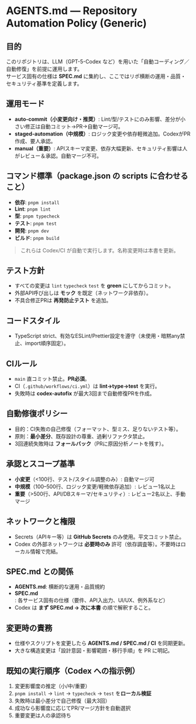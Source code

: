 # AGENTS.md — Repository Automation Policy (Generic)

## 目的
このリポジトリは、LLM（GPT-5-Codex など）を用いた「自動コーディング／自動修復」を前提に運用します。  
サービス固有の仕様は **SPEC.md** に集約し、ここではリポ横断の運用・品質・セキュリティ基準を定義します。

## 運用モード
- **auto-commit（小変更向け・推奨）**: Lint/型/テストにのみ影響、差分が小さい修正は自動コミット→PR→自動マージ可。
- **staged-automation（中規模）**: ロジック変更や依存軽微追加。CodexがPR作成、要人承認。
- **manual（重要）**: APIスキーマ変更、依存大幅更新、セキュリティ影響は人がレビュー＆承認。自動マージ不可。

## コマンド標準（package.json の scripts に合わせること）
- **依存**: `pnpm install`
- **Lint**: `pnpm lint`
- **型**: `pnpm typecheck`
- **テスト**: `pnpm test`
- **開発**: `pnpm dev`
- **ビルド**: `pnpm build`
> これらは Codex/CI が自動で実行します。名称変更時は本書を更新。

## テスト方針
- すべての変更は `lint` `typecheck` `test` を **green** にしてからコミット。
- 外部API呼び出しは **モック** を既定（ネットワーク非依存）。
- 不具合修正PRは **再発防止テスト** を追加。

## コードスタイル
- TypeScript strict、有効なESLint/Prettier設定を遵守（未使用・暗黙any禁止、import順序固定）。

## CIルール
- `main` 直コミット禁止。**PR必須**。
- CI（`.github/workflows/ci.yml`）は **lint→type→test** を実行。
- 失敗時は **codex-autofix** が最大3回まで自動修復PRを作成。

## 自動修復ポリシー
- 目的：CI失敗の自己修復（フォーマット、型ミス、足りないテスト等）。
- 原則：**最小差分**、既存設計の尊重、過剰リファクタ禁止。
- 3回連続失敗時は **フォールバック**（PRに原因分析ノートを残す）。

## 承認とスコープ基準
- **小変更**（<100行、テスト/スタイル調整のみ）: 自動マージ可
- **中規模**（100–500行、ロジック変更/軽微依存追加）: レビュー1名以上
- **重要**（>500行、API/DBスキーマ/セキュリティ）: レビュー2名以上、手動マージ

## ネットワークと権限
- Secrets（APIキー等）は **GitHub Secrets** のみ使用。平文コミット禁止。
- Codex の外部ネットワークは **必要時のみ** 許可（依存調査等）。不要時はローカル情報で完結。

## SPEC.md との関係
- **AGENTS.md**: 横断的な運用・品質規約
- **SPEC.md**: 各サービス固有の仕様（要件、API入出力、UI/UX、例外系など）
- Codex は **まず SPEC.md → 次に本書** の順で解釈すること。

## 変更時の責務
- 仕様やスクリプトを変更したら **AGENTS.md / SPEC.md / CI** を同期更新。
- 大きな構造変更は「設計意図・影響範囲・移行手順」を PR に明記。

## 既知の実行順序（Codex への指示例）
1) 変更影響度の推定（小/中/重要）  
2) `pnpm install` → `lint` → `typecheck` → `test` を**ローカル検証**  
3) 失敗時は最小差分で自己修復（最大3回）  
4) 成功なら影響度に応じてPR/マージ方針を自動選択  
5) 重要変更は人の承認待ち
